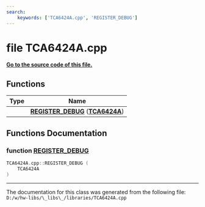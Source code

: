 ```yaml
---
search:
    keywords: ['TCA6424A.cpp', 'REGISTER_DEBUG']
---
```


# file TCA6424A.cpp

**[Go to the source code of this file.](_t_c_a6424_a_8cpp_source.md)**
## Functions

|Type|Name|
|-----|-----|
||[**REGISTER\_DEBUG**](_t_c_a6424_a_8cpp.md#1a09ddcbd6cf24d07b7c1207b2b7c88a05) (**[TCA6424A](class_t_c_a6424_a.md)**) |


## Functions Documentation

### function <a id="1a09ddcbd6cf24d07b7c1207b2b7c88a05" href="#1a09ddcbd6cf24d07b7c1207b2b7c88a05">REGISTER\_DEBUG</a>

```cpp
TCA6424A.cpp::REGISTER_DEBUG (
    TCA6424A 
)
```





----------------------------------------
The documentation for this class was generated from the following file: `D:/w/hw-libs/\_libs\_/libraries/TCA6424A.cpp`

